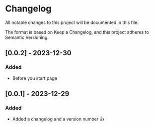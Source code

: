 # Changelog

All notable changes to this project will be documented in this file.

The format is based on Keep a Changelog, and this project adheres to Semantic Versioning.

## [0.0.2] - 2023-12-30

### Added

- Before you start page

## [0.0.1] - 2023-12-29

### Added

- Added a changelog and a version number 👍
